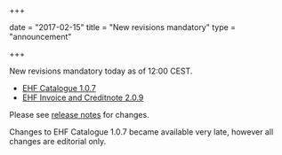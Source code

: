+++

date = "2017-02-15"
title = "New revisions mandatory"
type = "announcement"

+++

New revisions mandatory today as of 12:00 CEST.

* [EHF Catalogue 1.0.7](/ehf/standard/ehf-catalogue-1.0.7/)
* [EHF Invoice and Creditnote 2.0.9](/ehf/standard/ehf-invoice-and-creditnote-2.0.6/)

Please see [release notes](https://test-vefa.difi.no/ehf/guide/release/2017-02-15/) for changes.

Changes to EHF Catalogue 1.0.7 became available very late, however all changes are editorial only.

